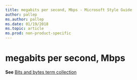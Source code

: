 ```yaml
---
title: megabits per second, Mbps - Microsoft Style Guide
author: pallep
ms.author: pallep
ms.date: 01/19/2018
ms.topic: article
ms.prod: non-product-specific
---
```


# megabits per second, Mbps

**See** [Bits and bytes term collection](~/a-z-word-list-term-collections/term-collections/bits-bytes-terms.md)
